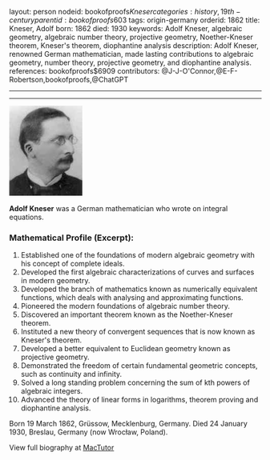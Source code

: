 layout: person
nodeid: bookofproofs$Kneser
categories: history,19th-century
parentid: bookofproofs$603
tags: origin-germany
orderid: 1862
title: Kneser, Adolf
born: 1862
died: 1930
keywords: Adolf Kneser, algebraic geometry, algebraic number theory, projective geometry, Noether-Kneser theorem, Kneser's theorem, diophantine analysis
description: Adolf Kneser, renowned German mathematician, made lasting contributions to algebraic geometry, number theory, projective geometry, and diophantine analysis.
references: bookofproofs$6909
contributors: @J-J-O'Connor,@E-F-Robertson,bookofproofs,@ChatGPT

---



---

![Kneser.jpg](https://github.com/bookofproofs/bookofproofs.github.io/blob/main/_sources/_assets/images/portraits/Kneser.jpg?raw=true)

**Adolf Kneser** was a German mathematician who wrote on integral equations.

### Mathematical Profile (Excerpt):
1. Established one of the foundations of modern algebraic geometry with his concept of complete ideals.
2. Developed the first algebraic characterizations of curves and surfaces in modern geometry.
3. Developed the branch of mathematics known as numerically equivalent functions, which deals with analysing and approximating functions.
4. Pioneered the modern foundations of algebraic number theory.
5. Discovered an important theorem known as the Noether-Kneser theorem.
6. Instituted a new theory of convergent sequences that is now known as Kneser's theorem.
7. Developed a better equivalent to Euclidean geometry known as projective geometry.
8. Demonstrated the freedom of certain fundamental geometric concepts, such as continuity and infinity.
9. Solved a long standing problem concerning the sum of kth powers of algebraic integers.
10. Advanced the theory of linear forms in logarithms, theorem proving and diophantine analysis.

Born 19 March 1862, Grüssow, Mecklenburg, Germany. Died 24 January 1930, Breslau, Germany (now Wrocław, Poland).

View full biography at [MacTutor](https://mathshistory.st-andrews.ac.uk/Biographies/Kneser/)
